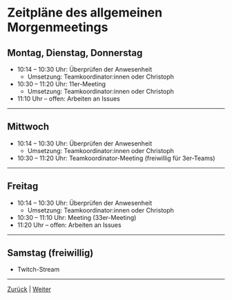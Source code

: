 # Zeitpläne des allgemeinen Morgenmeetings

## Montag, Dienstag, Donnerstag

- 10:14 – 10:30 Uhr: Überprüfen der Anwesenheit
  - Umsetzung: Teamkoordinator:innen oder Christoph
- 10:30 – 11:20 Uhr: 11er-Meeting
  - Umsetzung: Teamkoordinator:innen oder Christoph
- 11:10 Uhr – offen: Arbeiten an Issues

---

## Mittwoch

- 10:14 – 10:30 Uhr: Überprüfen der Anwesenheit
  - Umsetzung: Teamkoordinator:innen oder Christoph
- 10:30 – 11:20 Uhr: Teamkoordinator-Meeting (freiwillig für 3er-Teams)

---

## Freitag

- 10:14 – 10:30 Uhr: Überprüfen der Anwesenheit
  - Umsetzung: Teamkoordinator:innen oder Christoph
- 10:30 – 11:10 Uhr: Meeting (33er-Meeting)
- 11:20 Uhr – offen: Arbeiten an Issues

---

## Samstag (freiwillig)

- Twitch-Stream

---

[Zurück](/docs/02-tools/05-ki/02-gemini/README.md) | [Weiter](../02-11er/README.md)
